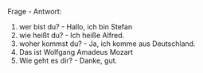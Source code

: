 Frage - Antwort:
1. wer bist du? - Hallo, ich bin Stefan
2. wie heißt du? - Ich heiße Alfred.
3. woher kommst du? - Ja, ich komme aus Deutschland. 
4. Das ist Wolfgang Amadeus Mozart
5. Wie geht es dir? - Danke, gut.









